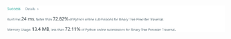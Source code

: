 ![Results of Binary Tree Preorder Traversal](https://github.com/ccbrantley/LeetCode/blob/main/144-BinaryTreePreorderTraversal/image.png)
